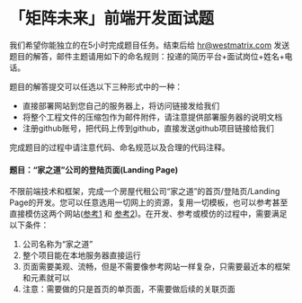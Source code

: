 # 「矩阵未来」前端开发面试题


我们希望你能独立的在5小时完成题目任务。结束后给 hr@westmatrix.com 发送题目的解答，邮件主题请用如下的命名规则：投递的简历平台+面试岗位+姓名+电话。

题目的解答提交可以任选以下三种形式中的一种：
* 直接部署网站到您自己的服务器上，将访问链接发给我们
* 将整个工程文件的压缩包作为邮件附件，请注意提供部署服务器的说明文档
* 注册github账号，把代码上传到github，直接发送github项目链接给我们

完成题目的过程中请注意代码、命名规范以及合理的代码注释。

#### 题目：“家之道”公司的登陆页面(Landing Page)
不限前端技术和框架，完成一个房屋代租公司“家之道”的首页/登陆页/Landing Page的开发。您可以任意选用一切网上的资源，复用一切模板，也可以参考甚至直接模仿这两个网站([参考1](http://yezhu.ziroom.com/) 和 [参考2](https://www.waijule.com/rental))。在开发、参考或模仿的过程中，需要满足以下条件：
1. 公司名称为“家之道”
2. 整个项目能在本地服务器直接运行
3. 页面需要美观、流畅，但是不需要像参考网站一样复杂，只需要最近本的框架和元素就可以
4. 注意：需要做的只是首页的单页面，不需要做后续的关联页面
